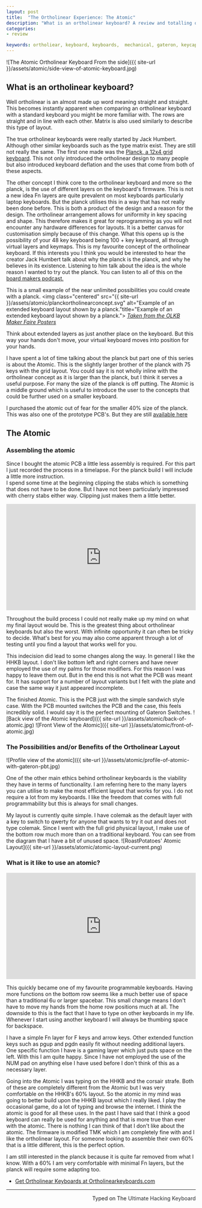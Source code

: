 ```yaml
---
layout: post
title:  "The Ortholinear Experience: The Atomic"
description: "What is an ortholinear keyboard? A review and totalling of the Ortholinear keyboard ethos. Part one is mainly focusing on the Atomic and introduction to the idea. "
categories: 
- review

keywords: ortholiear, keyboard, keyboards,  mechanical, gateron, keycaps, olkb.co,
---
```

![The Atomic Ortholinear Keyboard From the side]({{ site-url }}/assets/atomic/side-view-of-atomic-keyboard.jpg)
## What is an ortholinear keyboard?
Well ortholinear is an almost made up word meaning straight and straight. This becomes instantly apparent when comparing an ortholinear keyboard with a standard keyboard you might be more familiar with. The rows are straight and in line with each other. Matrix is also used similarly to describe this type of layout.

The true ortholinear keyboards were really started by Jack Humbert. Although other similar keyboards such as the type matrix exist. They are still not really the same.
The first one made was the [Planck, a 12x4 grid keyboard](https://ortholinearkeyboards.com/planck). This not only introduced the ortholinear design to many people but also introduced keyboard deflation and the uses that come from both of these aspects.

The other concept I think core to the ortholinear keyboard and more so the planck, is the use of different layers on the keyboard's firmware. This is not a new idea Fn layers are quite prevalent on most keyboards particularly laptop keyboards. But the planck utilises this in a way that has not really been done before. This is both a product of the design and a reason for the design. The ortholinear arrangement allows for uniformity in key spacing and shape. This therefore makes it great for reprogramming as you will not encounter any hardware differences for layouts. It is a better canvas for customisation simply because of this change.
What this opens up is the possibility of your 48 key keyboard being 100 + key keyboard, all through virtual layers and keymaps. This is my favourite concept of the ortholinear keyboard. If this interests you I think you would be interested to hear the creator Jack Humbert talk about why the planck is the planck, and why he believes in its existence. Listening to him talk about the idea is the whole reason I wanted to try out the planck. You can listen to all of this on the [board makers podcast.](https://soundcloud.com/board-makers)


This is a small example of the near unlimited possibilities you could create with a planck.
<img class="centered" src="{{ site-url }}/assets/atomic/planckortholinearconcept.svg" alt="Example of an extended keyboard layout shown by a planck."title="Example of an extended keyboard layout shown by a planck.">
*[Taken from the OLKB Maker Faire Posters](https://www.dropbox.com/s/jjo98z2f1cd9ifw/olkb-maker-faire.pdf?dl=0)* 

Think about extended layers as just another place on the keyboard. But this way your hands don't move, your virtual keyboard moves into position for your hands.

I have spent a lot of time talking about the planck but part one of this series is about the Atomic. This is the slightly larger brother of the planck with 75 keys with the grid layout. You could say it is not wholly inline with the ortholinear concept as it is larger than the planck, but I think it serves a useful purpose. For many the size of the planck is off putting. The Atomic is a middle ground which is useful to introduce the user to the concepts that could be further used on a smaller keyboard.

I purchased the atomic out of fear for the smaller 40% size of the planck. This was also one of the prototype PCB's. But they are still [available here](https://ortholinearkeyboards.com/atomic/atomic-pcb)

## The Atomic

### Assembling the atomic
Since I bought the atomic PCB a little less assembly is required. For this part I just recorded the process in a timelapse. For the planck build I will include a little more instruction.  
I spend some time at the beginning clipping the stabs which is something that does not have to be done. But I have not been particularly impressed with cherry stabs either way. Clipping just makes them a little better.  

<style>.embed-container { position: relative; padding-bottom: 56.25%; height: 0; overflow: hidden; max-width: 100%; } .embed-container iframe, .embed-container object, .embed-container embed { position: absolute; top: 0; left: 0; width: 100%; height: 100%; }</style><div class='embed-container'><iframe src='https://www.youtube.com/embed//tG4mE28vseA' frameborder='0' allowfullscreen></iframe></div>


Throughout the build process I could not really make up my mind on what my final layout would be. This is the greatest thing about ortholinear keyboards but also the worst. With infinite opportunity it can often be tricky to decide. What's best for you may also come apparent through a lot of testing until you find a layout that works well for you.

This indecision did lead to some changes along the way. In general I like the HHKB layout. I don't like bottom left and right corners and have never employed the use of my palms for those modifiers. For this reason I was happy to leave them out. But in the end this is not what the PCB was meant for. It has support for a number of layout variants but I felt with the plate and case the same way it just appeared incomplete. 

The finished Atomic. This is the PCB just with the simple sandwich style case. With the PCB mounted switches the PCB and the case, this feels incredibly solid. I would say it is the perfect mounting of Gateron Switches.
![Back view of the Atomic keyboard]({{ site-url }}/assets/atomic/back-of-atomic.jpg)
![Front View of the Atomic]({{ site-url }}/assets/atomic/front-of-atomic.jpg)

### The Possibilities and/or Benefits of the Ortholinear Layout

![Profile view of the atomic]({{ site-url }}/assets/atomic/profile-of-atomic-with-gateron-pbt.jpg)

One of the other main ethics behind ortholinear keyboards is the viability they have in terms of functionality. I am referring here to the many layers you can utilise to make the most efficient layout that works for you. I do not require a lot from my keyboards. I like the freedom that comes with full programmability but this is always for small changes.

My layout is currently quite simple. I have colemak as the default layer with a key to switch to qwerty for anyone that wants to try it out and does not type colemak. Since I went with the full grid physical layout, I make use of the bottom row much more than on a traditional keyboard. You can see from the diagram that I have a bit of unused space.
![RoastPotatoes' Atomic Layout]({{ site-url }}/assets/atomic/atomic-layout-current.png)

### What is it like to use an atomic?
 
<style>.embed-container { position: relative; padding-bottom: 56.25%; height: 0; overflow: hidden; max-width: 100%; } .embed-container iframe, .embed-container object, .embed-container embed { position: absolute; top: 0; left: 0; width: 100%; height: 100%; }</style><div class='embed-container'><iframe src='https://www.youtube.com/embed//4JQmljPg_AE' frameborder='0' allowfullscreen></iframe></div>
This quickly became one of my favourite programmable keyboards. Having more functions on the bottom row seems like a much better use of space than a traditional 6u or larger spacebar. This small change means I don't have to move my hands from the home row positions much at all. The downside to this is the fact that I have to type on other keyboards in my life. Whenever I start using another keyboard I will always be thumbing space for backspace.

I have a simple Fn layer for F keys and arrow keys. Other extended function keys such as pgup and pgdn easily fit without needing additional layers.  
One specific function I have is a gaming layer which just puts space on the left. With this I am quite happy. Since I have not employed the use of the NUM pad on anything else I have used before I don't think of this as a necessary layer.

Going into the Atomic I was typing on the HHKB and the corsair strafe. Both of these are completely different from the Atomic but I was very comfortable on the HHKB's 60% layout. So the atomic in my mind was going to better build upon the HHKB layout which I really liked. I play the occasional game, do a lot of typing and browse the internet. I think the atomic is good for all these uses. In the past I have said that I think a good keyboard can really be used for anything and that is more true than ever with the atomic. There is nothing I can think of that I don't like about the atomic. The firmware is modified TMK which I am completely fine with and I like the ortholinear layout. For someone looking to assemble their own 60% that is a little different, this is the perfect option.

I am still interested in the planck because it is quite far removed from what I know. With a 60% I am very comfortable with minimal Fn layers, but the planck will require some adapting too.

* [Get Ortholinear Keyboards at Ortholinearkeyboards.com](https://ortholinearkeyboards.com/)

---------------------------------
 <p style="text-align: right">Typed on The <font color="#2C2E30">Ultimate Hacking Keyboard</font></p>
